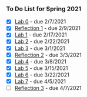 ### To Do List for Spring 2021
- [x] [Lab 0](https://docs.google.com/document/d/16lCuNDfjTnwWGZ26JIdZMaa76AXRDdCI1dZ8uCdgldo/edit) - due 2/7/2021
- [x] [Reflection 1](https://docs.google.com/forms/d/e/1FAIpQLSf3tOvRhuLmxy1URx0vLZvTszc31v98gsoA7ivwxzzsc3Xb3Q/viewform) - due 2/9/2021
- [x] [Lab 1](https://docs.google.com/document/d/1zaxVQ1WaLGyLyr7CYjzHljQkI7UkNmin3ouInPSHDWs/edit) - due 2/17/2021 
- [x] [Lab 2](https://docs.google.com/document/d/1IG6UOWEqg_yJdGe4xtmqw5ZrtOgot6p4d5uhb30YO48/edit) - due 2/22/2021
- [x] [Lab 3](https://docs.google.com/document/d/1kslwVbmK5M7ZNHlUx5CnRJQEMLPbVnZJA87bgVHvRJ8/edit) - due 3/1/2021
- [x] [Reflection 2](https://docs.google.com/forms/d/e/1FAIpQLSf3tOvRhuLmxy1URx0vLZvTszc31v98gsoA7ivwxzzsc3Xb3Q/viewform) - due 3/3/2021 
- [x] [Lab 4](https://docs.google.com/document/d/1aXlyaP-qCI1c9e49wsBDK_Sz4_2Tu7RLcpRaPJhR-KU/edit)	- due 3/8/2021
- [x] [Lab 5](https://docs.google.com/document/d/1q87A3oALP8iKkcfT34a9k2X1H49DwP7fZ1UjV0UeCZo/edit)	- due 3/15/2021
- [x] [Lab 6](https://docs.google.com/document/d/16Uxst6-RSu78PZIk_9e9BGnVGASmzEWurwjuj9KNGUg/edit)	- due 3/22/2021
- [x] [Lab 7](https://docs.google.com/document/d/1qRxEH_pbgJOBe4m5O4RHH7MhR-8wyuhur7GPTJx4YA0/edit) - due 4/5/2021
- [ ] [Reflection 3](https://docs.google.com/forms/d/e/1FAIpQLSf3tOvRhuLmxy1URx0vLZvTszc31v98gsoA7ivwxzzsc3Xb3Q/viewform) - due 4/7/2021  
